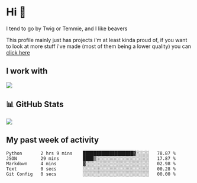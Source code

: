 <h1 align="left">Hi 👋</h1>

<p>I tend to go by Twig or Temmie, and I like beavers</p>
<p>This profile mainly just has projects i'm at least kinda proud of, if you want to look at more stuff i've made (most of them being a lower quality) you can <a href=https://github.com/orgs/JustTemmiesRandomProjects>click here</a>

<h2 align="left">I work with</h2>
<div align=left>
  <img src="https://skillicons.dev/icons?i=py,linux,godot,blender,git,javascript,css,html,&theme=dark">
</div>

<h2 align="left">📊 GitHub Stats</h2>
<div align=left>
  <img src="https://github-readme-stats.vercel.app/api?username=JustTemmie&theme=nord&hide_border=false&include_all_commits=true&count_private=true"><br>
</div>

<h2 align="left">My past week of activity</h2>
<!--START_SECTION:waka-->

```text
Python       2 hrs 9 mins    ███████████████████▓░░░░░   78.87 %
JSON         29 mins         ████▒░░░░░░░░░░░░░░░░░░░░   17.87 %
Markdown     4 mins          ▓░░░░░░░░░░░░░░░░░░░░░░░░   02.98 %
Text         0 secs          ░░░░░░░░░░░░░░░░░░░░░░░░░   00.28 %
Git Config   0 secs          ░░░░░░░░░░░░░░░░░░░░░░░░░   00.00 %
```

<!--END_SECTION:waka-->
